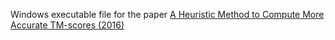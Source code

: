 Windows executable file for the paper [A Heuristic Method to Compute More Accurate TM-scores (2016)](https://aip.scitation.org/doi/abs/10.1063/1.4980889) 
